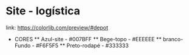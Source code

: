 # Site - logística

link: https://colorlib.com/preview/#depot

* CORES
** Azul-site - #007BFF
** Bege-topo - #EEEEEE
** branco-Fundo - #F6F5F5
** Preto-rodapé - #333333
